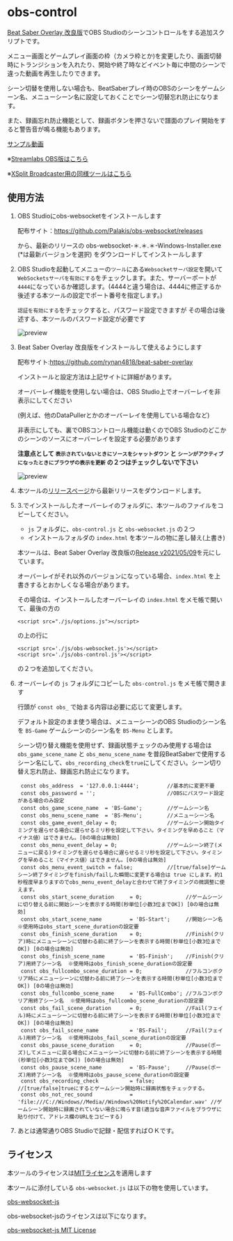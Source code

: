 # obs-control

[Beat Saber Overlay 改良版](https://github.com/rynan4818/beat-saber-overlay)でOBS Studioのシーンコントロールをする追加スクリプトです。

メニュー画面とゲームプレイ画面の枠（カメラ枠とか)を変更したり、画面切替時にトランジションを入れたり、開始や終了時などイベント毎に中間のシーンで違った動画を再生したりできます。

シーン切替を使用しない場合も、BeatSaberプレイ時のOBSのシーンをゲームシーン名、メニューシーン名に設定しておくことでシーン切替忘れ防止になります。

また、録画忘れ防止機能として、録画ボタンを押さないで譜面のプレイ開始をすると警告音が鳴る機能もあります。

[サンプル動画](https://twitter.com/rynan4818/status/1383422547090284550)

※[Streamlabs OBS版はこちら](https://github.com/rynan4818/Streamlabs-obs-control)

※[XSplit Broadcaster用の同様ツールはこちら](https://github.com/rynan4818/BS-AutoSceneChanger)

## 使用方法

 1. OBS Studioにobs-websocketをインストールします

    配布サイト：https://github.com/Palakis/obs-websocket/releases

    から、最新のリリースの
    obs-websocket-＊.＊.＊-Windows-Installer.exe  (*は最新バージョンを選択)
    をダウンロードしてインストールします

 2. OBS Studioを起動してメニューの`ツール`にある`Websocketサーバ設定`を開いて`WebSocketsサーバを有効にする`をチェックします。また、サーバーポートが`4444`になっているか確認します。(4444と違う場合は、4444に修正するか後述する本ツールの設定でポート番号を指定します。)

    `認証を有効にする`をチェックすると、パスワード設定できますが
     その場合は後述する、本ツールのパスワード設定が必要です

    ![preview](https://rynan4818.github.io/obs-control1.png)

 3. Beat Saber Overlay 改良版をインストールして使えるようにします
 
    配布サイト:https://github.com/rynan4818/beat-saber-overlay

    インストールと設定方法は上記サイトに詳細があります。
    
    オーバーレイ機能を使用しない場合は、OBS Studio上でオーバーレイを非表示にしてください

    (例えば、他のDataPullerとかのオーバーレイを使用している場合など)
    
    非表示にしても、裏でOBSコントロール機能は動くのでOBS Studioのどこかのシーンのソースにオーバーレイを設定する必要があります

    **注意点として `表示されていないときにソースをシャットダウン` と `シーンがアクティブになったときにブラウザの表示を更新` の２つはチェックしないで下さい**

    ![preview](https://rynan4818.github.io/obs-control2.png)

 4. 本ツールの[リリースページ](https://github.com/rynan4818/obs-control/releases)から最新リリースをダウンロードします。

 5. 3.でインストールしたオーバーレイのフォルダに、本ツールのファイルをコピーしてください。

    - `js` フォルダに、`obs-control.js` と `obs-websocket.js` の２つ
    - インストールフォルダの `index.html` を本ツールの物に差し替え(上書き)

    本ツールは、Beat Saber Overlay 改良版の[Release v2021/05/09](https://github.com/rynan4818/beat-saber-overlay/releases/tag/v2021%2F05%2F09)を元にしています。

    オーバーレイがそれ以外のバージョンになっている場合、`index.html` を上書きするとおかしくなる場合があります。
    
    その場合は、インストールしたオーバーレイの `index.html` をメモ帳で開いて、最後の方の

        <script src="./js/options.js"></script>

    の上の行に

        <script src='./js/obs-websocket.js'></script>
        <script src='./js/obs-control.js'></script>

    の２つを追加してください。

 6. オーバーレイの `js` フォルダにコピーした `obs-control.js` をメモ帳で開きます

    行頭が `const obs_` で始まる内容は必要に応じて変更します。

    デフォルト設定のまま使う場合は、メニューシーンのOBS Studioのシーン名を `BS-Game` ゲームシーンのシーン名を `BS-Menu` とします。
    
    シーン切り替え機能を使用せず、録画状態チェックのみ使用する場合は `obs_game_scene_name` と `obs_menu_scene_name` を普段BeatSaberで使用するシーン名にして、`obs_recording_check`を`true`にしてください。シーン切り替え忘れ防止、録画忘れ防止になります。

         const obs_address  = '127.0.0.1:4444';         //基本的に変更不要
         const obs_password = '';                       //OBSにパスワード設定がある場合のみ設定
         const obs_game_scene_name  = 'BS-Game';        //ゲームシーン名
         const obs_menu_scene_name  = 'BS-Menu';        //メニューシーン名
         const obs_game_event_delay = 0;                //ゲームシーン開始タイミングを遅らせる場合に遅らせるミリ秒を設定して下さい。タイミングを早めること（マイナス値）はできません。[0の場合は無効]
         const obs_menu_event_delay = 0;                //ゲームシーン終了(メニューに戻る)タイミングを遅らせる場合に遅らせるミリ秒を設定して下さい。タイミングを早めること（マイナス値）はできません。[0の場合は無効]
         const obs_menu_event_switch = false;           //[true/false]ゲームシーン終了タイミングをfinish/failした瞬間に変更する場合は true にします。約1秒程度早まりますのでobs_menu_event_delayと合わせて終了タイミングの微調整に使えます。
         const obs_start_scene_duration     = 0;              //ゲームシーンに切り替える前に開始シーンを表示する時間(秒単位[小数3位までOK]) [0の場合は無効]
         const obs_start_scene_name         = 'BS-Start';     //開始シーン名  ※使用時はobs_start_scene_durationの設定要
         const obs_finish_scene_duration    = 0;              //Finish(クリア)時にメニューシーンに切替わる前に終了シーンを表示する時間(秒単位[小数3位までOK]) [0の場合は無効]
         const obs_finish_scene_name        = 'BS-Finish';    //Finish(クリア)用終了シーン名  ※使用時はobs_finish_scene_durationの設定要
         const obs_fullcombo_scene_duration = 0;              //フルコンボクリア時にメニューシーンに切替わる前に終了シーンを表示する時間(秒単位[小数3位までOK]) [0の場合は無効]
         const obs_fullcombo_scene_name     = 'BS-FullCombo'; //フルコンボクリア用終了シーン名  ※使用時はobs_fullcombo_scene_durationの設定要
         const obs_fail_scene_duration      = 0;              //Fail(フェイル)時にメニューシーンに切替わる前に終了シーンを表示する時間(秒単位[小数3位までOK]) [0の場合は無効]
         const obs_fail_scene_name          = 'BS-Fail';      //Fail(フェイル)用終了シーン名  ※使用時はobs_fail_scene_durationの設定要
         const obs_pause_scene_duration     = 0;              //Pause(ポーズ)してメニューに戻る場合にメニューシーンに切替わる前に終了シーンを表示する時間(秒単位[小数3位までOK]) [0の場合は無効]
         const obs_pause_scene_name         = 'BS-Pause';     //Pause(ポーズ)用終了シーン名  ※使用時はobs_pause_scene_durationの設定要
         const obs_recording_check          = false;          //[true/false]trueにするとゲームシーン開始時に録画状態をチェックする。
         const obs_not_rec_sound            = 'file:///C://Windows//Media//Windows%20Notify%20Calendar.wav' //ゲームシーン開始時に録画されていない場合に鳴らす音(適当な音声ファイルをブラウザに貼り付けて、アドレス欄のURLをコピーする)

 7. あとは通常通りOBS Studioで記録・配信すればＯＫです。

## ライセンス

本ツールのライセンスは[MITライセンス](https://github.com/rynan4818/obs-control/blob/main/LICENSE)を適用します

本ツールに添付している `obs-websocket.js` は以下の物を使用しています。

[obs-websocket-js](https://github.com/haganbmj/obs-websocket-js)

obs-websocket-jsのライセンスは以下になります。

[obs-websocket-js MIT License](https://github.com/haganbmj/obs-websocket-js/blob/master/LICENSE.md)
